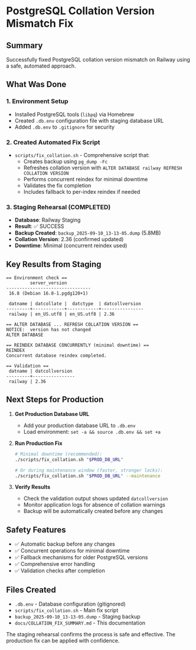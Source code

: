 # PostgreSQL Collation Version Mismatch Fix

## Summary

Successfully fixed PostgreSQL collation version mismatch on Railway using a safe, automated approach.

## What Was Done

### 1. Environment Setup
- Installed PostgreSQL tools (`libpq`) via Homebrew
- Created `.db.env` configuration file with staging database URL
- Added `.db.env` to `.gitignore` for security

### 2. Created Automated Fix Script
- `scripts/fix_collation.sh` - Comprehensive script that:
  - Creates backup using `pg_dump -Fc`
  - Refreshes collation version with `ALTER DATABASE railway REFRESH COLLATION VERSION`
  - Performs concurrent reindex for minimal downtime
  - Validates the fix completion
  - Includes fallback to per-index reindex if needed

### 3. Staging Rehearsal (COMPLETED)
- **Database**: Railway Staging
- **Result**: ✅ SUCCESS
- **Backup Created**: `backup_2025-09-10_13-13-05.dump` (5.8MB)
- **Collation Version**: 2.36 (confirmed updated)
- **Downtime**: Minimal (concurrent reindex used)

## Key Results from Staging

```
== Environment check ==
         server_version         
--------------------------------
 16.8 (Debian 16.8-1.pgdg120+1)

 datname | datcollate |  datctype  | datcollversion 
---------+------------+------------+----------------
 railway | en_US.utf8 | en_US.utf8 | 2.36

== ALTER DATABASE ... REFRESH COLLATION VERSION ==
NOTICE:  version has not changed
ALTER DATABASE

== REINDEX DATABASE CONCURRENTLY (minimal downtime) ==
REINDEX
Concurrent database reindex completed.

== Validation ==
 datname | datcollversion 
---------+----------------
 railway | 2.36
```

## Next Steps for Production

1. **Get Production Database URL**
   - Add your production database URL to `.db.env`
   - Load environment: `set -a && source .db.env && set +a`

2. **Run Production Fix**
   ```bash
   # Minimal downtime (recommended):
   ./scripts/fix_collation.sh "$PROD_DB_URL"
   
   # Or during maintenance window (faster, stronger locks):
   ./scripts/fix_collation.sh "$PROD_DB_URL" --maintenance
   ```

3. **Verify Results**
   - Check the validation output shows updated `datcollversion`
   - Monitor application logs for absence of collation warnings
   - Backup will be automatically created before any changes

## Safety Features

- ✅ Automatic backup before any changes
- ✅ Concurrent operations for minimal downtime
- ✅ Fallback mechanisms for older PostgreSQL versions
- ✅ Comprehensive error handling
- ✅ Validation checks after completion

## Files Created

- `.db.env` - Database configuration (gitignored)
- `scripts/fix_collation.sh` - Main fix script
- `backup_2025-09-10_13-13-05.dump` - Staging backup
- `docs/COLLATION_FIX_SUMMARY.md` - This documentation

The staging rehearsal confirms the process is safe and effective. The production fix can be applied with confidence.
